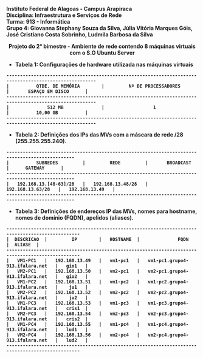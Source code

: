 <b>Instituto Federal de Alagoas - Campus Arapiraca<br>Disciplina: Infraestrutura e Serviços de Rede<br>Turma: 913 - Informática<br>Grupo 4: Giovanna Stephany Souza da Silva, Júlia Vitória Marques Góis, José Cristiano Costa Sobrinho, Ludmila Barbosa da Silva<b>

<p align="center">Projeto do 2° bimestre - Ambiente de rede contendo 8 máquinas virtuais com o S.O Ubuntu Server<p>

* Tabela 1: Configurações de hardware utilizada nas máquinas virtuais
```
-------------------------------------------------------------------------------------------------------
|          QTDE. DE MEMÓRIA        |         Nº DE PROCESSADORES         |       ESPAÇO EM DISCO      |   
-------------------------------------------------------------------------------------------------------
|              512 MB              |                  1                  |          10,00 GB          |   
-------------------------------------------------------------------------------------------------------
```

* Tabela 2: Definições dos IPs das MVs com a máscara de rede /28 (255.255.255.240).
```
-----------------------------------------------------------------------------------------------
|          SUBREDES         |         REDE         |       BROADCAST      |      GATEWAY      |
-----------------------------------------------------------------------------------------------
|   192.168.13.[48-63]/28   |   192.168.13.48/28   |   192.168.13.63/28   |   192.168.13.49   |
-----------------------------------------------------------------------------------------------
```

* Tabela 3: Definições de endereços IP das MVs, nomes para hostname, nomes de domínio (FQDN), apelidos (aliases).
```
-------------------------------------------------------------------------------------------------
|  DESCRICAO  |         IP        |   HOSTNAME  |              FQDN                  |  ALIASE  |
-------------------------------------------------------------------------------------------------
|   VM1-PC1   |   192.168.13.49   |   vm1-pc1   |   vm1-pc1.grupo4-913.ifalara.net   |   gio1   |
|   VM2-PC1   |   192.168.13.50   |   vm2-pc1   |   vm2-pc1.grupo4-913.ifalara.net   |   gio2   |
|   VM1-PC2   |   192.168.13.51   |   vm1-pc2   |   vm1-pc2.grupo4-913.ifalara.net   |    ju1   |
|   VM2-PC2   |   192.168.13.52   |   vm2-pc2   |   vm2-pc2.grupo4-913.ifalara.net   |    ju2   |
|   VM1-PC3   |   192.168.13.53   |   vm1-pc3   |   vm1-pc3.grupo4-913.ifalara.net   |   cris1  |
|   VM2-PC3   |   192.168.13.54   |   vm2-pc3   |   vm2-pc3.grupo4-913.ifalara.net   |   cris2  |
|   VM1-PC4   |   192.168.13.55   |   vm1-pc4   |   vm1-pc4.grupo4-913.ifalara.net   |   lud1   |
|   VM2-PC4   |   192.168.13.56   |   vm2-pc4   |   vm2-pc4.grupo4-913.ifalara.net   |   lud2   |
-------------------------------------------------------------------------------------------------
```
